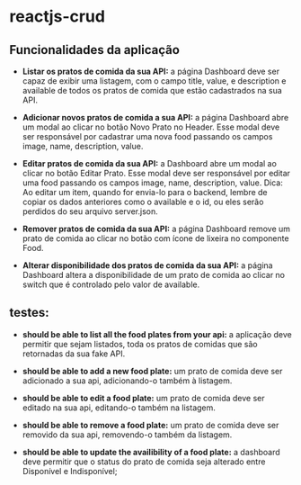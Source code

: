 # reactjs-crud

## Funcionalidades da aplicação


- **Listar os pratos de comida da sua API:** a página Dashboard deve ser capaz de exibir uma listagem, com o campo title, value, e description e available de todos os pratos de comida que estão cadastrados na sua API.

- **Adicionar novos pratos de comida a sua API:** a página Dashboard abre um modal ao clicar no botão Novo Prato no Header. Esse modal deve ser responsável por cadastrar uma nova food passando os campos image, name, description, value.

- **Editar pratos de comida da sua API:** a Dashboard abre um modal ao clicar no botão Editar Prato. Esse modal deve ser responsável por editar uma food passando os campos image, name, description, value.
Dica: Ao editar um item, quando for envia-lo para o backend, lembre de copiar os dados anteriores como o available e o id, ou eles serão perdidos do seu arquivo server.json.

- **Remover pratos de comida da sua API:** a página Dashboard remove um prato de comida ao clicar no botão com ícone de lixeira no componente Food.

- **Alterar disponibilidade dos pratos de comida da sua API:** a página Dashboard altera a disponibilidade de um prato de comida ao clicar no switch que é controlado pelo valor de available.

## testes:

- **should be able to list all the food plates from your api:** a aplicação deve permitir que sejam listados, toda os pratos de comidas que são retornadas da sua fake API.

- **should be able to add a new food plate:** um prato de comida deve ser adicionado a sua api, adicionando-o também à listagem.

- **should be able to edit a food plate:** um prato de comida deve ser editado na sua api, editando-o também na listagem.

- **should be able to remove a food plate:** um prato de comida deve ser removido da sua api, removendo-o também da listagem.

- **should be able to update the availibility of a food plate:** a dashboard deve permitir que o status do prato de comida seja alterado entre Disponível e Indisponível;
